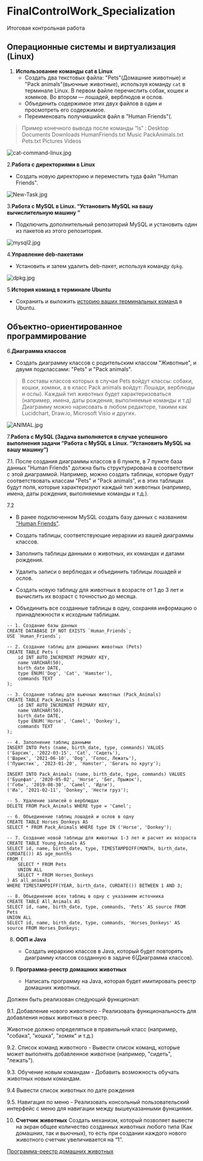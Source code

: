 # FinalControlWork_Specialization

Итоговая контрольная работа

## **Операционные системы и виртуализация (Linux)**

1. **Использование команды cat в Linux**
   - Создать два текстовых файла: "Pets"(Домашние животные) и "Pack animals"(вьючные животные), используя команду `cat` в терминале Linux. В первом файле перечислить собак, кошек и хомяков. Во втором — лошадей, верблюдов и ослов.
   - Объединить содержимое этих двух файлов в один и просмотреть его содержимое.
   - Переименовать получившийся файл в "Human Friends"(.

>Пример конечного вывода после команды “ls” :
Desktop Documents Downloads  HumanFriends.txt  Music  PackAnimals.txt  Pets.txt  Pictures  Videos

![cat-command-linux.jpg](cat-command-linux.jpg "использование команды cat в Linux")

2.**Работа с директориями в Linux**

- Создать новую директорию и переместить туда файл "Human Friends".

![New-Task.jpg](New-Task.jpg)

3.**Работа с MySQL в Linux. “Установить MySQL на вашу вычислительную машину ”**

- Подключить дополнительный репозиторий MySQL и установить один из пакетов из этого репозитория.

![mysql2.jpg](mysql2.jpg)

4.**Управление deb-пакетами**

- Установить и затем удалить deb-пакет, используя команду `dpkg`.

![dpkg.jpg](dpkg.jpg)

5.**История команд в терминале Ubuntu**

- Сохранить и выложить [историю ваших терминальных команд](HISTORY-COMMAND.md) в Ubuntu.

## Объектно-ориентированное программирование

6.**Диаграмма классов**

- Создать диаграмму классов с родительским классом "Животные", и двумя подклассами: "Pets" и "Pack animals".

>В составы классов которых в случае Pets войдут классы: собаки, кошки, хомяки, а в класс Pack animals войдут: Лошади, верблюды и ослы).
Каждый тип животных будет характеризоваться (например, имена, даты рождения, выполняемые команды и т.д)
Диаграмму можно нарисовать в любом редакторе, такими как Lucidchart, Draw.io, Microsoft Visio и других.

![ANIMAL.jpg](ANIMAL.jpg)

7.**Работа с MySQL (Задача выполняется в случае успешного выполнения задачи “Работа с MySQL в Linux. “Установить MySQL на вашу машину”)**

   7.1. После создания диаграммы классов в 6 пункте, в 7 пункте база данных "Human Friends" должна быть структурирована в соответствии с этой диаграммой. Например, можно создать таблицы, которые будут соответствовать классам "Pets" и "Pack animals", и в этих таблицах будут поля, которые характеризуют каждый тип животных (например, имена, даты рождения, выполняемые команды и т.д.). 

   7.2

   - В ранее подключенном MySQL создать базу данных с названием ["Human Friends"](Human_friends.sql).

   - Создать таблицы, соответствующие иерархии из вашей диаграммы классов.
   - Заполнить таблицы данными о животных, их командах и датами рождения.
   - Удалить записи о верблюдах и объединить таблицы лошадей и ослов.
   - Создать новую таблицу для животных в возрасте от 1 до 3 лет и вычислить их возраст с точностью до месяца.
   - Объединить все созданные таблицы в одну, сохраняя информацию о принадлежности к исходным таблицам.

```
-- 1. Создание базы данных
CREATE DATABASE IF NOT EXISTS `Human_Friends`;
USE `Human_Friends`;

-- 2. Создание таблиц для домашних животных (Pets)
CREATE TABLE Pets (
    id INT AUTO_INCREMENT PRIMARY KEY,
    name VARCHAR(50),
    birth_date DATE,
    type ENUM('Dog', 'Cat', 'Hamster'),
    commands TEXT
);

-- 3. Создание таблиц для вьючных животных (Pack_Animals)
CREATE TABLE Pack_Animals (
    id INT AUTO_INCREMENT PRIMARY KEY,
    name VARCHAR(50),
    birth_date DATE,
    type ENUM('Horse', 'Camel', 'Donkey'),
    commands TEXT
);

-- 4. Заполнение таблиц данными
INSERT INTO Pets (name, birth_date, type, commands) VALUES
('Барсик', '2022-03-15', 'Cat', 'Сидеть'),
('Шарик', '2021-06-10', 'Dog', 'Голос, Лежать'),
('Пушистик', '2023-01-20', 'Hamster', 'Бегать по кругу');

INSERT INTO Pack_Animals (name, birth_date, type, commands) VALUES
('Буцефал', '2020-05-02', 'Horse', 'Бег, Прыжок'),
('Гоби', '2019-08-30', 'Camel', 'Идти'),
('Иа', '2021-02-11', 'Donkey', 'Нести груз');

-- 5. Удаление записей о верблюдах
DELETE FROM Pack_Animals WHERE type = 'Camel';

-- 6. Объединение таблиц лошадей и ослов в одну
CREATE TABLE Horses_Donkeys AS
SELECT * FROM Pack_Animals WHERE type IN ('Horse', 'Donkey');

-- 7. Создание новой таблицы для животных 1-3 лет и расчет их возраста
CREATE TABLE Young_Animals AS
SELECT id, name, birth_date, type, TIMESTAMPDIFF(MONTH, birth_date, CURDATE()) AS age_months 
FROM (
    SELECT * FROM Pets
    UNION ALL
    SELECT * FROM Horses_Donkeys
) AS all_animals
WHERE TIMESTAMPDIFF(YEAR, birth_date, CURDATE()) BETWEEN 1 AND 3;

-- 8. Объединение всех таблиц в одну с указанием источника
CREATE TABLE All_Animals AS
SELECT id, name, birth_date, type, commands, 'Pets' AS source FROM Pets
UNION ALL
SELECT id, name, birth_date, type, commands, 'Horses_Donkeys' AS source FROM Horses_Donkeys;

```


8. **ООП и Java**
   - Создать иерархию классов в Java, который будет повторять диаграмму классов созданную в задаче 6(Диаграмма классов).
   

9. **Программа-реестр домашних животных**
    - Написать программу на Java, которая будет имитировать реестр домашних животных. 
    

Должен быть реализован следующий функционал:
    
   9.1. Добавление нового животного
        - Реализовать функциональность для добавления новых животных в реестр.       

   Животное должно определяться в правильный класс (например, "собака", "кошка", "хомяк" и т.д.)
        
 
   9.2. Список команд животного
        - Вывести список команд, которые может выполнять добавленное животное (например, "сидеть", "лежать").
        
   9.3. Обучение новым командам
        - Добавить возможность обучать животных новым командам.

   9.4 Вывести список животных по дате рождения

   9.5. Навигация по меню
        - Реализовать консольный пользовательский интерфейс с меню для навигации между вышеуказанными функциями.
        
10. **Счетчик животных**
Создать механизм, который позволяет вывести на экран общее количество созданных животных любого типа (Как домашних, так и вьючных), то есть при создании каждого нового животного счетчик увеличивается на “1”. 
  
[Программа-реестр домашних животных](Human_friends)